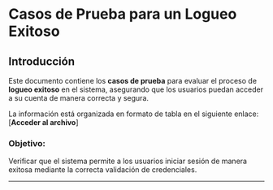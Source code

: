 
# Casos de Prueba para un Logueo Exitoso

## Introducción
Este documento contiene los **casos de prueba** para evaluar el proceso de **logueo exitoso** en el sistema, asegurando que los usuarios puedan acceder a su cuenta de manera correcta y segura.

La información está organizada en formato de tabla en el siguiente enlace:  
[**Acceder al archivo**]

### Objetivo:
Verificar que el sistema permite a los usuarios iniciar sesión de manera exitosa mediante la correcta validación de credenciales.

---


